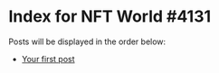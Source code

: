 # Index for NFT World #4131
Posts will be displayed in the order below:

- [Your first post](./001-first.md)

